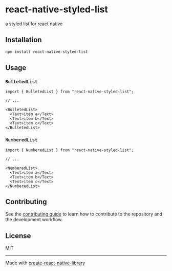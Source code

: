 # react-native-styled-list

a styled list for react native

## Installation

```sh
npm install react-native-styled-list
```

## Usage

### `BulletedList`

```tsx
import { BulletedList } from "react-native-styled-list";

// ...

<BulletedList>
  <Text>item a</Text>
  <Text>item b</Text>
  <Text>item c</Text>
</BulletedList>
```

### `NumberedList`

```tsx
import { NumberedList } from "react-native-styled-list";

// ...

<NumberedList>
  <Text>item a</Text>
  <Text>item b</Text>
  <Text>item c</Text>
</NumberedList>
```

## Contributing

See the [contributing guide](CONTRIBUTING.md) to learn how to contribute to the repository and the development workflow.

## License

MIT

---

Made with [create-react-native-library](https://github.com/callstack/react-native-builder-bob)
